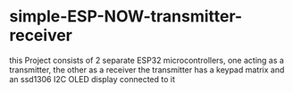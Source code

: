 # simple-ESP-NOW-transmitter-receiver

this Project consists of 2 separate ESP32 microcontrollers, one acting as a transmitter, the other as a receiver
the transmitter has a keypad matrix and an ssd1306 I2C OLED display connected to it
